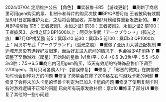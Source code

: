 2024/07/04 定期维护公告
【角色】
■实装鲁卡R5
【游戏更新】
■刷新了商店里可用gem购买的票、复制卡和碎片的购买次数
■BP/QP榜月结
王者披风有效期至8月1日定期维护为止，之后将会被回收，并根据7月榜结算重新发放新的。
■7月BP榜奖励
前5：王者披风1、永恒之证1
前30：王者披风2、永恒之证2
前100：王者披风3、永恒之证3
BP1600以上：阿贝尔专武「アークブランド」（弧光之痕）
■7月QP榜奖励
前5：冥印x10
前30：冥印x5
前100：冥印x3
QP1000以上：阿贝尔专武「アークブランド」（弧光之痕）
■重做了亚历山大城匹配机制
■迪城开房没有选择好友限定，而后好友进入房间的情况下，也会减少AP消耗了
■调整了奖励游戏（爬星）开始时的星数
1v1负/平：0.4→0.5
3v3负/平：5.5→5.0
3v3胜：7.5→6.5
■商店内可用gem购买，15天有效期的特殊饰品售价下调至2700gem，每月只可各购入1个
【错误修复】
■修复了「邪恶的微笑」在防御成功时也会封印对方的问题
■修复了爬星会在爬了200格左右时游戏卡死的问题
■修复了会将未加入卡组的怪兽卡判定为已加入卡组的问题
■修复了使用复制卡时有时游戏逻辑不正常的问题
已向所有玩家发放补偿：票x10
■修正了部分UI
■修复了其他的一些小问题
